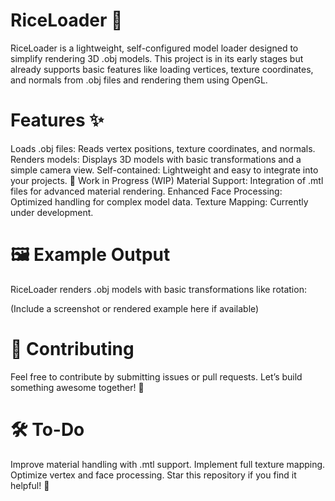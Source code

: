 # RiceLoader 🍚
RiceLoader is a lightweight, self-configured model loader designed to simplify rendering 3D .obj models. This project is in its early stages but already supports basic features like loading vertices, texture coordinates, and normals from .obj files and rendering them using OpenGL.

# Features ✨
Loads .obj files: Reads vertex positions, texture coordinates, and normals.
Renders models: Displays 3D models with basic transformations and a simple camera view.
Self-contained: Lightweight and easy to integrate into your projects.
🚧 Work in Progress (WIP)
Material Support: Integration of .mtl files for advanced material rendering.
Enhanced Face Processing: Optimized handling for complex model data.
Texture Mapping: Currently under development.

# 🖼️ Example Output
RiceLoader renders .obj models with basic transformations like rotation:

(Include a screenshot or rendered example here if available)

# 🤝 Contributing
Feel free to contribute by submitting issues or pull requests. Let’s build something awesome together! 🚀

# 🛠️ To-Do
Improve material handling with .mtl support.
Implement full texture mapping.
Optimize vertex and face processing.
Star this repository if you find it helpful! 🌟
